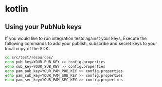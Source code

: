 # kotlin

## Using your PubNub keys

If you would like to run integration tests against your keys, Execute the following commands to add your publish, subscribe and secret keys to your local copy of the SDK:


```bash
cd src/test/resources/
echo pub_key=YOUR_PUB_KEY >> config.properties
echo sub_key=YOUR_SUB_KEY >> config.properties
echo pam_pub_key=YOUR_PAM_PUB_KEY >> config.properties
echo pam_sub_key=YOUR_PAM_SUB_KEY >> config.properties
echo pam_sec_key=YOUR_PAM_SEC_KEY >> config.properties
```